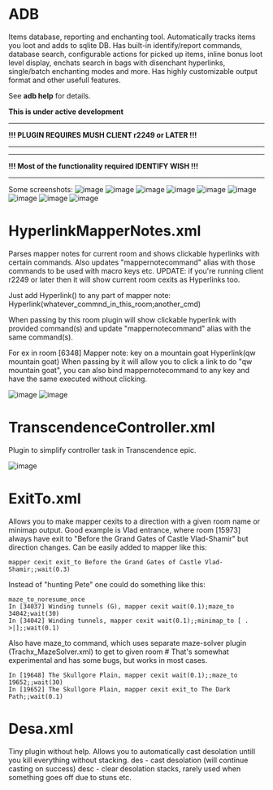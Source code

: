 # ADB
Items database, reporting and enchanting tool.
Automatically tracks items you loot and adds to sqlite DB.
Has built-in identify/report commands, database search, configurable actions for picked up items,
inline bonus loot level display, enchats search in bags with disenchant hyperlinks, single/batch
enchanting modes and more.
Has highly customizable output format and other usefull features.

See **adb help** for details.

**This is under active development**

*******************************************
**!!! PLUGIN REQUIRES MUSH CLIENT r2249 or LATER !!!**
*******************************************

*******************************************
**!!! Most of the functionality required IDENTIFY WISH !!!**
*******************************************

Some screenshots:
![image](https://user-images.githubusercontent.com/118027636/214982543-8e73df32-be2e-4950-bbfb-e80dfaf31e83.png)
![image](https://user-images.githubusercontent.com/118027636/214982660-f88b4e44-4307-4a11-bfff-149b221e4467.png)
![image](https://user-images.githubusercontent.com/118027636/216733840-fed1d047-da0f-4eb6-af30-d0c257689a28.png)
![image](https://user-images.githubusercontent.com/118027636/230222703-3b538dc5-adbb-44eb-babf-4823732f6891.png)
![image](https://user-images.githubusercontent.com/118027636/214982774-c8d2077d-4674-4757-b81b-55e225745e47.png)
![image](https://user-images.githubusercontent.com/118027636/218615827-6bd36e72-e18b-4df3-8457-109899654980.png)
![image](https://user-images.githubusercontent.com/118027636/214982993-9775707e-ed6b-46e3-8890-75b2f46f8e02.png)
![image](https://user-images.githubusercontent.com/118027636/214982206-5414e08f-4f09-4c5e-8fd5-4ed4a943dc67.png)
![image](https://user-images.githubusercontent.com/118027636/215364023-c58b8007-5629-4235-9a74-54cb0aad6de8.png)

# HyperlinkMapperNotes.xml
Parses mapper notes for current room and shows clickable hyperlinks with certain commands.
Also updates "mappernotecommand" alias with those commands to be used with macro keys etc.
UPDATE: if you're running client r2249 or later then it will show current room cexits
as Hyperlinks too.

Just add Hyperlink() to any part of mapper note:
Hyperlink(whatever_commnd_in_this_room;another_cmd)

When passing by this room plugin will show clickable hyperlink with provided command(s) 
and update "mappernotecommand" alias with the same command(s).

For ex in room [6348]
Mapper note: key on a mountain goat Hyperlink(qw mountain goat)
When passing by it will allow you to click a link to do "qw mountain goat",
you can also bind mappernotecommand to any key and have the same executed without clicking.

![image](https://user-images.githubusercontent.com/118027636/216854746-f7347f66-4a08-405d-9419-b6e1b242bdb2.png)
![image](https://user-images.githubusercontent.com/118027636/216854810-197cdaf7-8689-4afd-83d4-dea113c9b2ee.png)

# TranscendenceController.xml
Plugin to simplify controller task in Transcendence epic.

![image](https://user-images.githubusercontent.com/118027636/214983696-e29adcb9-0014-495a-8beb-afc17555dbd0.png)

# ExitTo.xml
Allows you to make mapper cexits to a direction with a given room name
or minimap output.
Good example is Vlad entrance, where room [15973] always have exit to
"Before the Grand Gates of Castle Vlad-Shamir" but direction changes.
Can be easily added to mapper like this:
```
mapper cexit exit_to Before the Grand Gates of Castle Vlad-Shamir;;wait(0.3)
```

Instead of "hunting Pete" one could do something like this:
```
maze_to_noresume_once
In [34037] Winding tunnels (G), mapper cexit wait(0.1);maze_to 34042;wait(30)
In [34042] Winding tunnels, mapper cexit wait(0.1);;minimap_to [ . >|];;wait(0.1)
```

Also have maze_to command, which uses separate maze-solver plugin (Trachx_MazeSolver.xml) to get to given room #
That's somewhat experimental and has some bugs, but works in most cases.
```
In [19648] The Skullgore Plain, mapper cexit wait(0.1);;maze_to 19652;;wait(30)
In [19652] The Skullgore Plain, mapper cexit exit_to The Dark Path;;wait(0.1)
```


# Desa.xml
Tiny plugin without help.
Allows you to automatically cast desolation untill you kill everything without stacking.
des - cast desolation (will continue casting on success)
desc - clear desolation stacks, rarely used when something goes off due to stuns etc.

